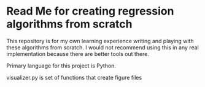 # Read Me for creating regression algorithms from scratch
This repository is for my own learning experience writing and playing with these algorithms from scratch.
I would not recommend using this in any real implementation because there are better tools out there.

Primary language for this project is Python.

visualizer.py is set of functions that create figure files
